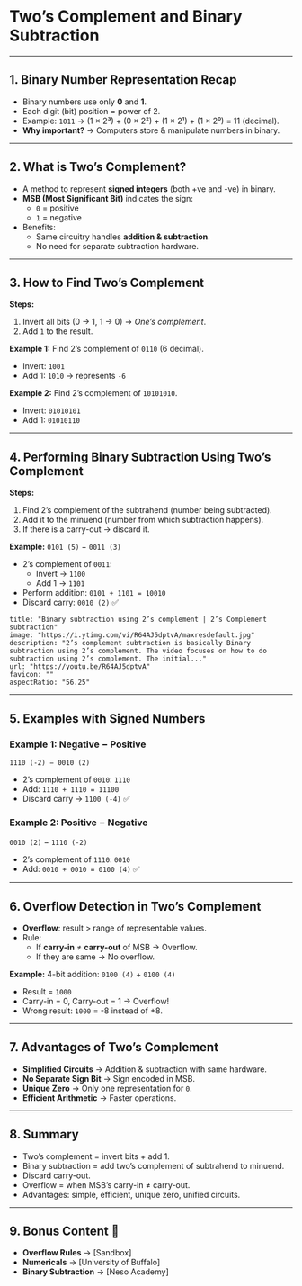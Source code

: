 # Two’s Complement and Binary Subtraction

---

## 1. Binary Number Representation Recap

- Binary numbers use only **0** and **1**.
- Each digit (bit) position = power of 2.
- Example: `1011` → (1 × 2³) + (0 × 2²) + (1 × 2¹) + (1 × 2⁰) = 11 (decimal).
- **Why important?** → Computers store & manipulate numbers in binary.

---

## 2. What is Two’s Complement?

- A method to represent **signed integers** (both +ve and -ve) in binary.
- **MSB (Most Significant Bit)** indicates the sign:
    - `0` = positive
    - `1` = negative
- Benefits:
    - Same circuitry handles **addition & subtraction**.
    - No need for separate subtraction hardware.

---

## 3. How to Find Two’s Complement

**Steps:**

1. Invert all bits (0 → 1, 1 → 0) → _One’s complement_.
2. Add `1` to the result.

**Example 1:** Find 2’s complement of `0110` (6 decimal).

- Invert: `1001`
- Add 1: `1010` → represents `-6`

**Example 2:** Find 2’s complement of `10101010`.

- Invert: `01010101`
- Add 1: `01010110`

---

## 4. Performing Binary Subtraction Using Two’s Complement

**Steps:**

1. Find 2’s complement of the subtrahend (number being subtracted).
2. Add it to the minuend (number from which subtraction happens).
3. If there is a carry-out → discard it.

**Example:** `0101 (5)` − `0011 (3)`

- 2’s complement of `0011`:
    - Invert → `1100`
    - Add 1 → `1101`
- Perform addition: `0101 + 1101 = 10010`
- Discard carry: `0010 (2)` ✅

```embed
title: "Binary subtraction using 2’s complement | 2’s Complement subtraction"
image: "https://i.ytimg.com/vi/R64AJ5dptvA/maxresdefault.jpg"
description: "2’s complement subtraction is basically Binary subtraction using 2’s complement. The video focuses on how to do subtraction using 2’s complement. The initial..."
url: "https://youtu.be/R64AJ5dptvA"
favicon: ""
aspectRatio: "56.25"
```

---

## 5. Examples with Signed Numbers

### Example 1: Negative − Positive

```
1110 (-2) − 0010 (2)
```

- 2’s complement of `0010`: `1110`
- Add: `1110 + 1110 = 11100`
- Discard carry → `1100 (-4)` ✅

### Example 2: Positive − Negative

`0010 (2)` − `1110 (-2)`

- 2’s complement of `1110`: `0010`
- Add: `0010 + 0010 = 0100 (4)` ✅

---

## 6. Overflow Detection in Two’s Complement

- **Overflow**: result > range of representable values.
- Rule:
    - If **carry-in** ≠ **carry-out** of MSB → Overflow.
    - If they are same → No overflow.

**Example:** 4-bit addition: `0100 (4)` + `0100 (4)`

- Result = `1000`
- Carry-in = 0, Carry-out = 1 → Overflow!
- Wrong result: `1000` = -8 instead of +8.

---

## 7. Advantages of Two’s Complement

- **Simplified Circuits** → Addition & subtraction with same hardware.
- **No Separate Sign Bit** → Sign encoded in MSB.
- **Unique Zero** → Only one representation for `0`.
- **Efficient Arithmetic** → Faster operations.

---

## 8. Summary

- Two’s complement = invert bits + add 1.
- Binary subtraction = add two’s complement of subtrahend to minuend.
- Discard carry-out.
- Overflow = when MSB’s carry-in ≠ carry-out.
- Advantages: simple, efficient, unique zero, unified circuits.

---

## 9. Bonus Content 🎁

- **Overflow Rules** → [Sandbox]
- **Numericals** → [University of Buffalo]
- **Binary Subtraction** → [Neso Academy]
